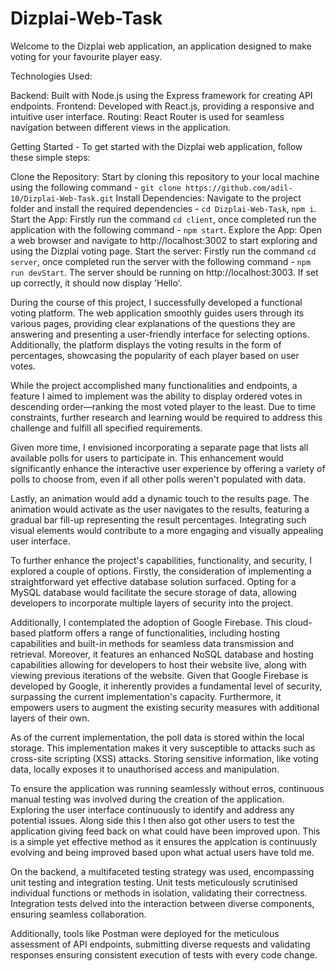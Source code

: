 # Dizplai-Web-Task

Welcome to the Dizplai web application, an application designed to make voting for your favourite player easy.

Technologies Used:

Backend: Built with Node.js using the Express framework for creating API endpoints.
Frontend: Developed with React.js, providing a responsive and intuitive user interface.
Routing: React Router is used for seamless navigation between different views in the application.

Getting Started - To get started with the Dizplai web application, follow these simple steps:

Clone the Repository: Start by cloning this repository to your local machine using the following command - `git clone https://github.com/adil-10/Dizplai-Web-Task.git`
Install Dependencies: Navigate to the project folder and install the required dependencies - `cd Dizplai-Web-Task`, `npm i`.
Start the App: Firstly run the command `cd client`, once completed run the application with the following command - `npm start`.
Explore the App: Open a web browser and navigate to http://localhost:3002 to start exploring and using the Dizplai voting page.
Start the server: Firstly run the command `cd server`, once completed run the server with the following command - `npm run devStart`.
The server should be running on http://localhost:3003. If set up correctly, it should now display 'Hello'.

During the course of this project, I successfully developed a functional voting platform. The web application smoothly guides users through its various pages, providing clear explanations of the questions they are answering and presenting a user-friendly interface for selecting options. Additionally, the platform displays the voting results in the form of percentages, showcasing the popularity of each player based on user votes.

While the project accomplished many functionalities and endpoints, a feature I aimed to implement was the ability to display ordered votes in descending order—ranking the most voted player to the least. Due to time constraints, further research and learning would be required to address this challenge and fulfill all specified requirements.

Given more time, I envisioned incorporating a separate page that lists all available polls for users to participate in. This enhancement would significantly enhance the interactive user experience by offering a variety of polls to choose from, even if all other polls weren't populated with data.

Lastly, an animation would add a dynamic touch to the results page. The animation would activate as the user navigates to the results, featuring a gradual bar fill-up representing the result percentages. Integrating such visual elements would contribute to a more engaging and visually appealing user interface.


To further enhance the project's capabilities, functionality, and security, I explored a couple of options. Firstly, the consideration of implementing a straightforward yet effective database solution surfaced. Opting for a MySQL database would facilitate the secure storage of data, allowing developers to incorporate multiple layers of security into the project.

Additionally, I contemplated the adoption of Google Firebase. This cloud-based platform offers a range of functionalities, including hosting capabilities and built-in methods for seamless data transmission and retrieval. Moreover, it features an enhanced NoSQL database and hosting capabilities allowing for developers to host their website live, along with viewing previous iterations of the website. Given that Google Firebase is developed by Google, it inherently provides a fundamental level of security, surpassing the current implementation's capacity. Furthermore, it empowers users to augment the existing security measures with additional layers of their own.

As of the current implementation, the poll data is stored within the local storage. This implementation makes it very susceptible to attacks such as cross-site scripting (XSS) attacks. Storing sensitive information, like voting data, locally exposes it to unauthorised access and manipulation.  

To ensure the application was running seamlessly without erros, continuous manual testing was involved during the creation of the application. Exploring the user interface continuously to identify and address any potential issues. Along side this I then also got other users to test the application giving feed back on what could have been improved upon. This is a simple yet effective method as it ensures the applcation is continuusly evolving and being improved based upon what actual users have told me.

On the backend, a multifaceted testing strategy was used, encompassing unit testing and integration testing. Unit tests meticulously scrutinised individual functions or methods in isolation, validating their correctness. Integration tests delved into the interaction between diverse components, ensuring seamless collaboration.

Additionally, tools like Postman were deployed for the meticulous assessment of API endpoints, submitting diverse requests and validating responses ensuring consistent execution of tests with every code change.
